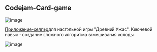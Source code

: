 ## Codejam-Card-game

![image](https://user-images.githubusercontent.com/102916168/211843317-3dd065ec-b262-43cf-a850-ec5131b3414c.png)

[Приложение-хелпер](https://olyafilipovich.github.io/Codejam-Card-game/)для настольной игры "Древний Ужас".
Ключевой навык  - создание сложного алгоритма замешивания колоды

![image](https://user-images.githubusercontent.com/102916168/211845204-15e04975-6c38-4c11-8dd7-7db203fd9aae.png)

